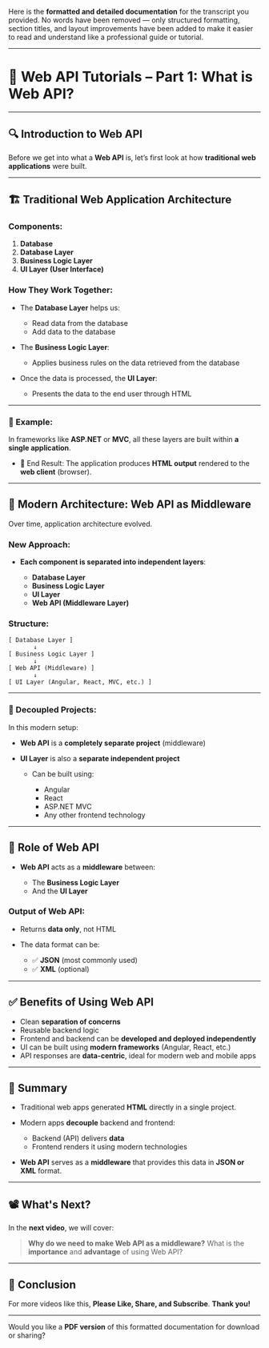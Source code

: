 Here is the **formatted and detailed documentation** for the transcript you provided. No words have been removed — only structured formatting, section titles, and layout improvements have been added to make it easier to read and understand like a professional guide or tutorial.

---

# 📘 Web API Tutorials – Part 1: What is Web API?

---

## 🔍 Introduction to Web API

Before we get into what a **Web API** is, let’s first look at how **traditional web applications** were built.

---

## 🏗️ Traditional Web Application Architecture

### Components:

1. **Database**
2. **Database Layer**
3. **Business Logic Layer**
4. **UI Layer (User Interface)**

### How They Work Together:

* The **Database Layer** helps us:

  * Read data from the database
  * Add data to the database

* The **Business Logic Layer**:

  * Applies business rules on the data retrieved from the database

* Once the data is processed, the **UI Layer**:

  * Presents the data to the end user through HTML

---

### 📌 Example:

In frameworks like **ASP.NET** or **MVC**, all these layers are built within **a single application**.

* 🔄 End Result: The application produces **HTML output** rendered to the **web client** (browser).

---

## 🔄 Modern Architecture: Web API as Middleware

Over time, application architecture evolved.

### New Approach:

* **Each component is separated into independent layers**:

  * **Database Layer**
  * **Business Logic Layer**
  * **UI Layer**
  * **Web API (Middleware Layer)**

### Structure:

```
[ Database Layer ]
       ↓
[ Business Logic Layer ]
       ↓
[ Web API (Middleware) ]
       ↓
[ UI Layer (Angular, React, MVC, etc.) ]
```

---

### 🔁 Decoupled Projects:

In this modern setup:

* **Web API** is a **completely separate project** (middleware)
* **UI Layer** is also a **separate independent project**

  * Can be built using:

    * Angular
    * React
    * ASP.NET MVC
    * Any other frontend technology

---

## 🎯 Role of Web API

* **Web API** acts as a **middleware** between:

  * The **Business Logic Layer**
  * And the **UI Layer**

### Output of Web API:

* Returns **data only**, not HTML
* The data format can be:

  * ✅ **JSON** (most commonly used)
  * ✅ **XML** (optional)

---

## ✅ Benefits of Using Web API

* Clean **separation of concerns**
* Reusable backend logic
* Frontend and backend can be **developed and deployed independently**
* UI can be built using **modern frameworks** (Angular, React, etc.)
* API responses are **data-centric**, ideal for modern web and mobile apps

---

## 📌 Summary

* Traditional web apps generated **HTML** directly in a single project.
* Modern apps **decouple** backend and frontend:

  * Backend (API) delivers **data**
  * Frontend renders it using modern technologies
* **Web API** serves as a **middleware** that provides this data in **JSON or XML** format.

---

## 📽️ What's Next?

In the **next video**, we will cover:

> **Why do we need to make Web API as a middleware?**
> What is the **importance** and **advantage** of using Web API?

---

## 🙏 Conclusion

For more videos like this,
**Please Like, Share, and Subscribe**.
**Thank you!**

---

Would you like a **PDF version** of this formatted documentation for download or sharing?
